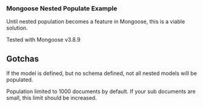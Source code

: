 ### Mongoose Nested Populate Example

Until nested population becomes a feature in Mongoose, this is a viable solution.

Tested with Mongoose v3.8.9

## Gotchas

If the model is defined, but no schema defined, not all nested models will be populated.

Population limited to 1000 documents by default.
If your sub documents are small, this limit should be increased.